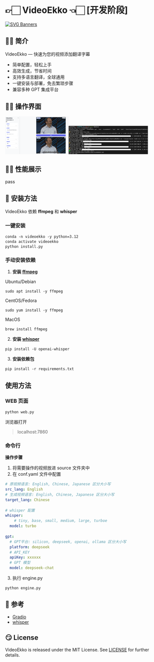 # 👉🏻 VideoEkko 👈🏻 [开发阶段]

[![SVG Banners](https://svg-banners.vercel.app/api?type=luminance&text1=VideoEkko%20📹&width=800&height=300)](https://github.com/Akshay090/svg-banners)

## 👍🏻 简介
VideoEkko — 快速为您的视频添加翻译字幕
* 简单配置，轻松上手
* 高效生成，节省时间
* 支持多语言翻译，全球通用
* 一键安装与部署，免去繁琐步骤
* 兼容多种 GPT 集成平台

## 💁🏻 操作界面

<img src="asset/web-demo.png" alt="web-demo" style="zoom: 20%;" /><img src="asset/cli-demo.png" alt="cli-demo" style="zoom:25%;" />

## 👏🏻 性能展示

pass

## 🥳 安装方法
VideoEkko 依赖 **ffmpeg** 和 **whisper**

### 一键安装
```shell
conda -n videoekko -y python=3.12
conda activate videoekko
python install.py
```

### 手动安装依赖
1. **安装 [ffmpeg](https://www.ffmpeg.org)** 

Ubuntu/Debian
```shell
sudo apt install -y ffmpeg
```

CentOS/Fedora

```shell
sudo yum install -y ffmpeg
```

MacOS

```shell
brew install ffmpeg
```

2. **安装 [whisper](https://github.com/openai/whisper)** 

```shell
pip install -U openai-whisper
```

3. **安装依赖包** 

```shell
pip install -r requirements.txt
```

## 使用方法

### WEB 页面

```shell
python web.py
```
浏览器打开
> localhost:7860

### 命令行

**操作步骤** 

1. 将需要操作的视频放进 source 文件夹中
2. 在 conf.yaml 文件中配置

```yaml
# 原视频语言: English, Chinese, Japanese 区分大小写
src_lang: English
# 生成视频语言: English, Chinese, Japanese 区分大小写
target_lang: Chinese

# whisper 配置
whisper:
	# tiny, base, small, medium, large, turboe
  model: turbo

gpt:
  # GPT平台: silicon, deepseek, openai, ollama 区分大小写
  platform: deepseek
  # API_KEY
  apiKey: xxxxxx
  # GPT 模型
  model: deepseek-chat
```

3. 执行 engine.py

```shell
python engine.py
```



## 🤔 参考
* [Gradio](https://www.gradio.app)
* [whisper](https://github.com/openai/whisper)

## 😏 License
VideoEkko is released under the MIT License. See [LICENSE](./LICENSE) for further details.